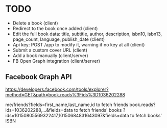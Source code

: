 TODO
====

- Delete a book (client)
- Redirect to the book once added (client)
- Edit the full book data: title, subtitle, author, description, isbn10, isbn13, page_count, language, publish_date (client)
- Api key: POST /app to modify it, warning if no key at all (client)
- Submit a custom cover URL (client)
- Add a book manually (client/server)
- FB Open Graph integration (client/server)

Facebook Graph API
------------------

https://developers.facebook.com/tools/explorer?method=GET&path=book.reads%3Fids%3D1036202288

me/friends?fields=first_name,last_name,id to fetch friends
book.reads?ids=1036202288,...&fields=data to fetch friends' books
?ids=10150805569322417,10150684831643097&fields=data to fetch books' ISBN
